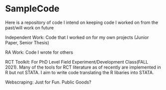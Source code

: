 # SampleCode
Here is a repository of code I intend on keeping code I worked on from the past/will work on future

Independent Work: Code that I worked on for my own projects (Junior Paper, Senior Thesis)

RA Work: Code I wrote for others

RCT Toolkit: For PhD Level Field Experiment/Development Class(FALL 2021). Many of the tools for RCT literature as of recently are implemented in R but not STATA. I aim to write code translating the R libaries into STATA.

Webscraping: Just for Fun. Public Goods?
